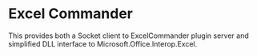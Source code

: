 ﻿# Excel Commander

This provides both a Socket client to ExcelCommander plugin server and simplified DLL interface to Microsoft.Office.Interop.Excel.
